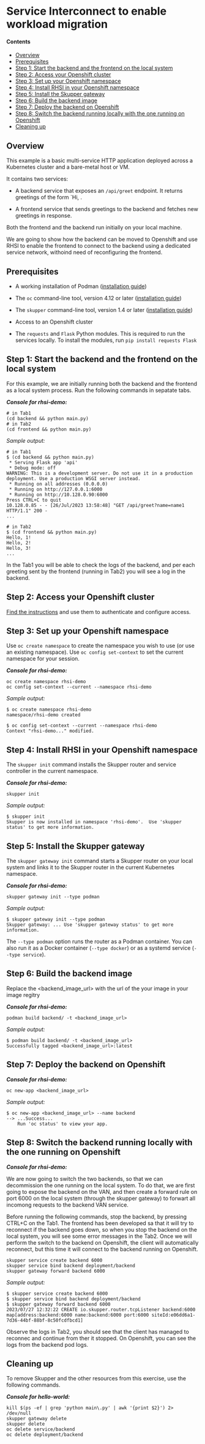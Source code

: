 # Service Interconnect to enable workload migration

[website]: https://skupper.io/

#### Contents

* [Overview](#overview)
* [Prerequisites](#prerequisites)
* [Step 1: Start the backend and the frontend on the local system](#step-1-start-the-backend-and-the-frontend-on-the-local-system)
* [Step 2: Access your Openshift cluster](#step-2-access-your-openshift-cluster)
* [Step 3: Set up your Openshift namespace](#step-3-set-up-your-openshift-namespace)
* [Step 4: Install RHSI in your Openshift namespace](#step-4-install-rhsi-in-your-openshift-namespace)
* [Step 5: Install the Skupper gateway](#Step-5-Install-the-Skupper-gateway)
* [Step 6: Build the backend image](#Step-6-build-the-backend-image)
* [Step 7: Deploy the backend on Openshift](#Step-7-Deploy-the-backend-on-Openshift)
* [Step 8: Switch the backend running locally with the one running on Openshift](#Step-8-Switch-the-backend-running-locally-with-the-one-running-on-Openshift)
* [Cleaning up](#cleaning-up)

## Overview

This example is a basic multi-service HTTP application deployed
across a Kubernetes cluster and a bare-metal host or VM.

It contains two services:

* A backend service that exposes an `/api/greet` endpoint.  It
  returns greetings of the form `Hi, <your-name>.

* A frontend service that sends greetings to the backend and
  fetches new greetings in response.

Both the frontend and the backend run initially on your local
machine. 

We are going to show how the backend can be moved to Openshift and use RHSI to enable the frontend to connect to the backend
using a dedicated service network, withoind need of reconfiguring the frontend.

<!-- <img src="images/entities.svg" width="640"/> -->

## Prerequisites

* A working installation of Podman ([installation guide][install-podman])

* The `oc` command-line tool, version 4.12 or later
  ([installation guide][install-oc-cli])

* The `skupper` command-line tool, version 1.4 or later
  ([installation guide][skupper-cli])

* Access to an Openshift cluster

* The `requests` and `Flask` Python modules.  This is required to
  run the services locally.  To install the modules, run `pip
  install requests Flask`

[install-podman]: https://podman.io/getting-started/installation
[install-oc-cli]: https://docs.openshift.com/container-platform/4.12/cli_reference/openshift_cli/getting-started-cli.html#installing-openshift-cli
[skupper-cli]: https://access.redhat.com/documentation/en-us/red_hat_service_interconnect/1.4/html-single/installation/index#installing-skupper-cli
[ocp-providers]: https://skupper.io/start/openshift.html

## Step 1: Start the backend and the frontend on the local system

For this example, we are initially running both the backend and the frontend as a local system process.
Run the following commands in sepatate tabs.

_**Console for rhsi-demo:**_

~~~ shell
# in Tab1
(cd backend && python main.py)
# in Tab2
(cd frontend && python main.py)
~~~

_Sample output:_

~~~ console
# in Tab1
$ (cd backend && python main.py)
 * Serving Flask app 'api'
 * Debug mode: off
WARNING: This is a development server. Do not use it in a production deployment. Use a production WSGI server instead.
 * Running on all addresses (0.0.0.0)
 * Running on http://127.0.0.1:6000
 * Running on http://10.128.0.90:6000
Press CTRL+C to quit
10.128.0.85 - - [26/Jul/2023 13:58:48] "GET /api/greet?name=name1 HTTP/1.1" 200 -
...

# in Tab2
$ (cd frontend && python main.py)
Hello, 1!
Hello, 2!
Hello, 3!
...
~~~

In the Tab1 you will be able to check the logs of the backend, and per each greeting sent by the frontend (running in Tab2) you will see a log in the backend.

## Step 2: Access your Openshift cluster

[Find the instructions][ocp-providers] and use them to authenticate and
configure access.

## Step 3: Set up your Openshift namespace

Use `oc create namespace` to create the namespace you wish
to use (or use an existing namespace).  Use `oc config
set-context` to set the current namespace for your session.

_**Console for rhsi-demo:**_

~~~ shell
oc create namespace rhsi-demo
oc config set-context --current --namespace rhsi-demo
~~~

_Sample output:_

~~~ console
$ oc create namespace rhsi-demo
namespace/rhsi-demo created

$ oc config set-context --current --namespace rhsi-demo
Context "rhsi-demo..." modified.
~~~

## Step 4: Install RHSI in your Openshift namespace

The `skupper init` command installs the Skupper router and service
controller in the current namespace.

_**Console for rhsi-demo:**_

~~~ shell
skupper init
~~~

_Sample output:_

~~~ console
$ skupper init
Skupper is now installed in namespace 'rhsi-demo'.  Use 'skupper status' to get more information.
~~~

## Step 5: Install the Skupper gateway

The `skupper gateway init` command starts a Skupper router on
your local system and links it to the Skupper router in the
current Kubernetes namespace.

_**Console for rhsi-demo:**_

~~~ shell
skupper gateway init --type podman
~~~

_Sample output:_

~~~ console
$ skupper gateway init --type podman
Skupper gateway: ... Use 'skupper gateway status' to get more information.
~~~

The `--type podman` option runs the router as a Podman
container.  You can also run it as a Docker container (`--type
docker`) or as a systemd service (`--type service`).


## Step 6: Build the backend image

Replace the <backend_image_url> with the url of the your image in your image regitry

_**Console for rhsi-demo:**_

~~~ shell
podman build backend/ -t <backend_image_url>
~~~

_Sample output:_

~~~ console
$ podman build backend/ -t <backend_image_url>
Successfully tagged <backend_image_url>:latest
~~~

## Step 7: Deploy the backend on Openshift

_**Console for rhsi-demo:**_

~~~ shell
oc new-app <backend_image_url>
~~~

_Sample output:_

~~~ console
$ oc new-app <backend_image_url> --name backend
--> ...Success...
    Run 'oc status' to view your app.
~~~

## Step 8: Switch the backend running locally with the one running on Openshift

_**Console for rhsi-demo:**_

We are now going to switch the two backends, so that we can decommission the one running on the local system.
To do that, we are first going to expose the backend on the VAN, and then create a forward rule on port 6000 on the local system (through the skupper
gateway) to forwart all incomong requests to the backend VAN service.

Before running the following commands, stop the backend, by pressing CTRL+C on the Tab1.
The frontend has been developed sa that it will try to reconnect if the backend goes down, so when you stop the backend on the local system,
you will see some error messages in the Tab2. Once we will perform the switch to the backend on Openshift, the client will automatically reconnect,
but this time it will connect to the backend running on Openshift.

~~~ shell
skupper service create backend 6000
skupper service bind backend deployment/backend
skupper gateway forward backend 6000
~~~

_Sample output:_

~~~ console
$ skupper service create backend 6000
$ skupper service bind backend deployment/backend
$ skupper gateway forward backend 6000
2023/07/27 12:32:22 CREATE io.skupper.router.tcpListener backend:6000 map[address:backend:6000 name:backend:6000 port:6000 siteId:e06dd6a1-7d36-44bf-88bf-8c50fcdfbcd1]
~~~

Observe the logs in Tab2, you should see that the client has managed to reconnec and continue from ther it stopped.
On Openshift, you can see the logs from the backend pod logs.

## Cleaning up

To remove Skupper and the other resources from this exercise, use
the following commands.

_**Console for hello-world:**_

~~~ shell
kill $(ps -ef | grep 'python main\.py' | awk '{print $2}') 2> /dev/null
skupper gateway delete
skupper delete
oc delete service/backend
oc delete deployment/backend
~~~
